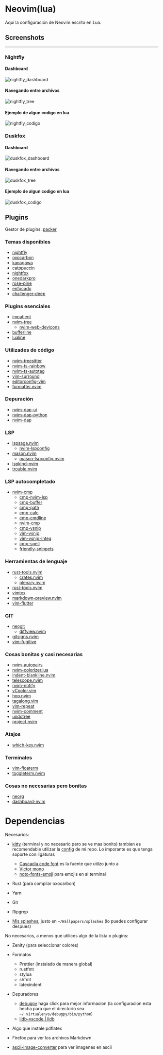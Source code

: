 # Neovim(lua)

Aquí la configuración de Neovim escrito en Lua.

## Screenshots

---

### Nightfly

#### Dashboard

![nightfly_dashboard](screenshots/nightfly_dashboard.png)

#### Navegando entre archivos

![nightfly_tree](screenshots/nightfly_arbol.png)

#### Ejemplo de algun codigo en lua

![nightfly_codigo](screenshots/nightfly_sample.png)

### Duskfox

#### Dashboard

![duskfox_dashboard](screenshots/duskfox_dashboard.png)

#### Navegando entre archivos

![duskfox_tree](screenshots/duskfox_arbol.png)

#### Ejemplo de algun codigo en lua

![duskfox_codigo](screenshots/duskfox_sample.png)

## Plugins

Gestor de plugins: [packer](https://github.com/wbthomason/packer.nvim)

### Temas disponibles

- [nightfly](https://github.com/bluz71/vim-nightfly-guicolors)
- [oxocarbon](https://github.com/shaunsingh/oxocarbon.nvim)
- [kanagawa](https://github.com/rebelot/kanagawa.nvim)
- [catppuccin](https://github.com/catppuccin/nvim)
- [nightfox](https://github.com/EdenEast/nightfox.nvim)
- [onedarkpro](https://github.com/olimorris/onedarkpro.nvim)
- [rose-pine](https://github.com/rose-pine/neovim)
- [enfocado](https://github.com/wuelnerdotexe/vim-enfocado)
- [challenger-deep](https://github.com/challenger-deep-theme/vim)

### Plugins esenciales

- [impatient](https://github.com/lewis6991/impatient.nvim)
- [nvim-tree](https://github.com/kyazdani42/nvim-tree.lua)
  - [nvim-web-devicons](https://github.com/kyazdani42/nvim-web-devicons)
- [bufferline](https://github.com/akinsho/bufferline.nvim)
- [lualine](https://github.com/nvim-lualine/lualine.nvim)

### Utilizades de código

- [nvim-treesitter](https://github.com/nvim-treesitter/nvim-treesitter)
- [nvim-ts-rainbow](https://github.com/p00f/nvim-ts-rainbow)
- [nvim-ts-autotag](https://github.com/windwp/nvim-ts-autotag)
- [vim-surround](https://github.com/tpope/vim-surround)
- [editorconfig-vim](https://github.com/editorconfig/editorconfig-vim)
- [formatter.nvim](https://github.com/mhartington/formatter.nvim)

### Depuración

- [nvim-dap-ui](https://github.com/rcarriga/nvim-dap-ui)
- [nvim-dap-python](https://github.com/mfussenegger/nvim-dap-python)
- [nvim-dap](https://github.com/mfussenegger/nvim-dap)

### LSP

- [lspsaga.nvim](https://github.com/glepnir/lspsaga.nvim)
  - [nvim-lspconfig](https://github.com/neovim/nvim-lspconfig)
- [mason.nvim](https://github.com/williamboman/mason.nvim)
  - [mason-lspconfig.nvim](https://github.com/williamboman/mason-lspconfig.nvim)
- [lspkind-nvim](https://github.com/onsails/lspkind-nvim)
- [trouble.nvim](https://github.com/folke/trouble.nvim)

### LSP autocompletado

- [nvim-cmp](https://github.com/hrsh7th/nvim-cmp)
  - [cmp-nvim-lsp](https://github.com/hrsh7th/cmp-nvim-lsp)
  - [cmp-buffer](https://github.com/hrsh7th/cmp-buffer)
  - [cmp-path](https://github.com/hrsh7th/cmp-path)
  - [cmp-calc](https://github.com/hrsh7th/cmp-calc)
  - [cmp-cmdline](https://github.com/hrsh7th/cmp-cmdline)
  - [nvim-cmp](https://github.com/hrsh7th/nvim-cmp)
  - [cmp-vsnip](https://github.com/hrsh7th/cmp-vsnip)
  - [vim-vsnip](https://github.com/hrsh7th/vim-vsnip)
  - [vim-vsnip-integ](https://github.com/hrsh7th/vim-vsnip-integ)
  - [cmp-spell](https://github.com/f3fora/cmp-spell)
  - [friendly-snippets](https://github.com/rafamadriz/friendly-snippets)

### Herramientas de lenguaje

- [rust-tools.nvim](https://github.com/simrat39/rust-tools.nvim)
  - [crates.nvim](https://github.com/saecki/crates.nvim)
  - [plenary.nvim](https://github.com/nvim-lua/plenary.nvim)
- [rust-tools.nvim](https://github.com/simrat39/rust-tools.nvim)
- [vimtex](https://github.com/lervag/vimtex)
- [markdown-preview.nvim](https://github.com/iamcco/markdown-preview.nvim)
- [vim-flutter](https://github.com/thosakwe/vim-flutter)

### GIT

- [neogit](https://github.com/TimUntersberger/neogit)
  - [diffview.nvim](https://github.com/sindrets/diffview.nvim)
- [gitsigns.nvim](https://github.com/lewis6991/gitsigns.nvim)
- [vim-fugitive](https://github.com/tpope/vim-fugitive)

### Cosas bonitas y **casi** necesarias

- [nvim-autopairs](https://github.com/windwp/nvim-autopairs)
- [nvim-colorizer.lua](https://github.com/norcalli/nvim-colorizer.lua)
- [indent-blankline.nvim](https://github.com/lukas-reineke/indent-blankline.nvim)
- [telescope.nvim](https://github.com/nvim-telescope/telescope.nvim)
- [nvim-notify](https://github.com/rcarriga/nvim-notify)
- [vCoolor.vim](https://github.com/KabbAmine/vCoolor.vim)
- [hop.nvim](https://github.com/phaazon/hop.nvim)
- [tagalong.vim](https://github.com/AndrewRadev/tagalong.vim)
- [vim-repeat](https://github.com/tpope/vim-repeat)
- [nvim-comment](https://github.com/terrortylor/nvim-comment)
- [undotree](https://github.com/mbbill/undotree)
- [project.nvim](https://github.com/ahmedkhalf/project.nvim)

### Atajos

- [which-key.nvim](https://github.com/folke/which-key.nvim)

### Terminales

- [vim-floaterm](https://github.com/voldikss/vim-floaterm)
- [toggleterm.nvim](https://github.com/akinsho/toggleterm.nvim)

### Cosas no necesarias pero bonitas

- [neorg](https://github.com/nvim-neorg/neorg)
- [dashboard-nvim](https://github.com/glepnir/dashboard-nvim)

# Dependencias

Necesarios:

- [kitty](https://github.com/kovidgoyal/kitty) (terminal y no necesario pero se
  ve mas bonito) tambien es recomendable utilizar la
  [config](https://github.com/Kedap/dotfiles/blob/main/kitty.conf) de mi repo.
  Lo imporante es que tenga soporte con ligaturas

  - [Cascadia code font](https://github.com/microsoft/cascadia-code) es la fuente que utilzo junto a
  - [Victor mono](https://rubjo.github.io/victor-mono/)
  - [noto-fonts-emoji](https://github.com/googlefonts/noto-emoji) para emojis en al terminal

- Rust (para compilar oxocarbon)
- Yarn
- Git
- Ripgrep
- [Mis
  splashes](https://github.com/Kedap/dotfiles/blob/main/wallpapers/splashes),
  justo en `~/Wallpapers/splashes` (lo puedes configurar despues)

No necesarios, a menos que utilices algo de la lista o plugins:

- Zenity (para seleccionar colores)
- Formatos

  - Prettier (instalado de manera global)
  - rustfmt
  - stylua
  - shfmt
  - latexindent

- Depuradores

  - [debugpy](https://github.com/mfussenegger/nvim-dap-python) haga click para
    mejor informacion (la configuracion esta hecha para que el directorio sea
    `~/.virtualenvs/debugpy/bin/python`)
  - [lldb-vscode | lldb](https://github.com/mfussenegger/nvim-dap/wiki/Debug-Adapter-installation#ccrust-via-lldb-vscode)

- Algo que instale pdflatex
- Firefox para ver los archivos Markdown
- [ascii-image-converter](https://github.com/TheZoraiz/ascii-image-converter) para ver imagenes en ascii
